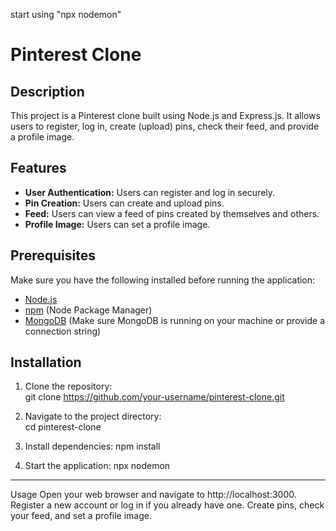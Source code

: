 start using "npx nodemon"
# Pinterest Clone

## Description

This project is a Pinterest clone built using Node.js and Express.js. It allows users to register, log in, create (upload) pins, check their feed, and provide a profile image.

## Features

- **User Authentication:** Users can register and log in securely.
- **Pin Creation:** Users can create and upload pins.
- **Feed:** Users can view a feed of pins created by themselves and others.
- **Profile Image:** Users can set a profile image.

## Prerequisites

Make sure you have the following installed before running the application:

- [Node.js](https://nodejs.org/)
- [npm](https://www.npmjs.com/) (Node Package Manager)
- [MongoDB](https://www.mongodb.com/) (Make sure MongoDB is running on your machine or provide a connection string)

## Installation

1. Clone the repository: <br>
   git clone https://github.com/your-username/pinterest-clone.git

2. Navigate to the project directory: <br>
   cd pinterest-clone

3. Install dependencies:
   npm install

4. Start the application:
   npx nodemon

<hr>
Usage
Open your web browser and navigate to http://localhost:3000.
Register a new account or log in if you already have one.
Create pins, check your feed, and set a profile image.
